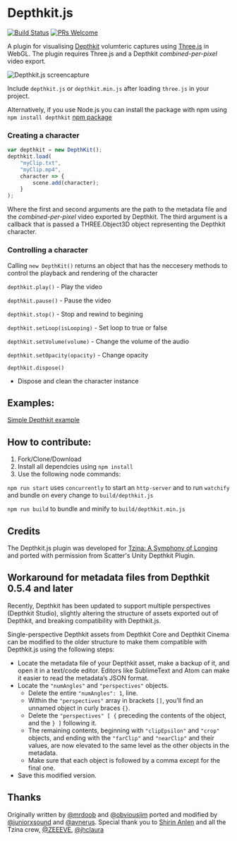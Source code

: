 # Depthkit.js
[![Build Status](https://travis-ci.org/juniorxsound/DepthKit.js.svg?branch=master)](https://travis-ci.org/juniorxsound/DepthKit.js)                [![PRs Welcome](https://img.shields.io/badge/PRs-welcome-brightgreen.svg?style=flat-square)](http://makeapullrequest.com)

A plugin for visualising [Depthkit](http://www.depthkit.tv/) volumteric captures using [Three.js](https://github.com/mrdoob/three.js) in WebGL. The plugin requires Three.js and a Depthkit *combined-per-pixel* video export.

![Depthkit.js screencapture](https://raw.githubusercontent.com/ScatterCo/DepthKit.js/master/assets/gh/banner.gif)

Include ```depthkit.js``` or ```depthkit.min.js``` after loading ```three.js``` in your project.

Alternatively, if you use Node.js you can install the package with npm using ```npm install depthkit``` [npm package](https://www.npmjs.com/package/depthkit)

### Creating a character
```JavaScript
var depthkit = new DepthKit();
depthkit.load(
	"myClip.txt",
	"myClip.mp4",
	character => {
		scene.add(character);
	}
);
```
Where the first and second arguments are the path to the metadata file and the *combined-per-pixel* video exported by Depthkit.
The third argument is a callback that is passed a THREE.Object3D object representing the Depthkit character.

### Controlling a character
Calling ```new DepthKit()``` returns an object that has the neccesery methods to control the playback and rendering of the character

```depthkit.play()``` - Play the video

```depthkit.pause()``` - Pause the video

```depthkit.stop()``` - Stop and rewind to begining

```depthkit.setLoop(isLooping)``` - Set loop to true or false

```depthkit.setVolume(volume)``` - Change the volume of the audio

```depthkit.setOpacity(opacity)``` - Change opacity

```depthkit.dispose()```
- Dispose and clean the character instance

## Examples:
[Simple Depthkit example](https://juniorxsound.github.io/DepthKit.js/examples/simple.html)

## How to contribute:
1. Fork/Clone/Download
1. Install all dependcies using ```npm install```
1. Use the following node commands:

```npm run start``` uses ```concurrently``` to start an ```http-server``` and to run ```watchify``` and bundle on every change to ```build/depthkit.js```

```npm run build``` to bundle and minify to ```build/depthkit.min.js```

## Credits
The Depthkit.js plugin was developed for [Tzina: A Symphony of Longing](https://tzina.space) and ported with permission from Scatter's Unity Depthkit Plugin.

## Workaround for metadata files from Depthkit 0.5.4 and later
Recently, Depthkit has been updated to support multiple perspectives (Depthkit Studio), slightly altering the structure of assets exported out of Depthkit, and breaking compatibility with Depthkit.js.

Single-perspective Depthkit assets from Depthkit Core and Depthkit Cinema can be modified to the older structure to make them compatible with Depthkit.js using the following steps:

* Locate the metadata file of your Depthkit asset, make a backup of it, and open it in a text/code editor. Editors like SublimeText and Atom can make it easier to read the metadata’s JSON format.
* Locate the ```"numAngles"``` and ```"perspectives"``` objects.
    * Delete the entire ```"numAngles": 1```, line.
    * Within the ```"perspectives"``` array in brackets ```[]```, you’ll find an unnamed object in curly braces ```{}```. 
    * Delete the ```"perspectives" [ {``` preceding the contents of the object, and the ```} ]``` following it. 
    * The remaining contents, beginning with ```"clipEpsilon"``` and ```"crop"``` objects, and ending with the ```"farClip"``` and ```"nearClip"``` and their values, are now elevated to the same level as the other objects in the metadata.
     * Make sure that each object is followed by a comma except for the final one.
* Save this modified version.

## Thanks

Originally written by [@mrdoob](https://github.com/mrdoob) and [@obviousjim](https://github.com/obviousjim) ported and modified by [@juniorxsound](https://github.com/juniorxsound) and [@avnerus](https://github.com/Avnerus). Special thank you to [Shirin Anlen](https://www.shirin.works/) and all the Tzina crew, [@ZEEEVE](https://github.com/zivschneider), [@jhclaura](https://github.com/jhclaura)

